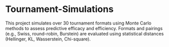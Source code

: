 # Tournament-Simulations
This project simulates over 30 tournament formats using Monte Carlo methods to assess predictive efficacy and efficiency. Formats and pairings (e.g., Swiss, round-robin, Burstein) are evaluated using statistical distances (Hellinger, KL, Wasserstein, Chi-square).
